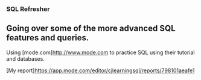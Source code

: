 ### SQL Refresher

## Going over some of the more advanced SQL features and queries.

Using [mode.com]http://www.mode.com to practice SQL using their tutorial and databases.

[My report]https://app.mode.com/editor/cjlearningsql/reports/798101aeafe1
